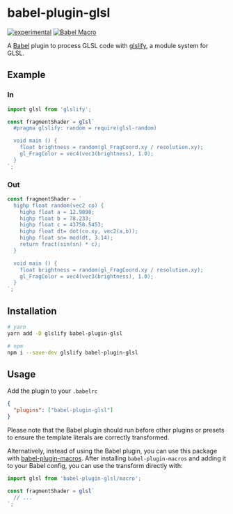 # babel-plugin-glsl

[![experimental](http://badges.github.io/stability-badges/dist/experimental.svg)](http://github.com/badges/stability-badges)
[![Babel Macro](https://img.shields.io/badge/babel--macro-%F0%9F%8E%A3-f5da55.svg?style=flat-square)](https://github.com/kentcdodds/babel-plugin-macros)

A [Babel](https://babeljs.io/) plugin to process GLSL code with [glslify](https://github.com/glslify/glslify), a module system for GLSL.

## Example

### In

```js
import glsl from 'glslify';

const fragmentShader = glsl`
  #pragma glslify: random = require(glsl-random)

  void main () {
    float brightness = random(gl_FragCoord.xy / resolution.xy);
    gl_FragColor = vec4(vec3(brightness), 1.0);
  }
`;
```

### Out

```js
const fragmentShader = `
  highp float random(vec2 co) {
    highp float a = 12.9898;
    highp float b = 78.233;
    highp float c = 43758.5453;
    highp float dt= dot(co.xy, vec2(a,b));
    highp float sn= mod(dt, 3.14);
    return fract(sin(sn) * c);
  }

  void main () {
    float brightness = random(gl_FragCoord.xy / resolution.xy);
    gl_FragColor = vec4(vec3(brightness), 1.0);
  }
`;
```

## Installation

```bash
# yarn
yarn add -D glslify babel-plugin-glsl

# npm
npm i --save-dev glslify babel-plugin-glsl
```

## Usage

Add the plugin to your `.babelrc`

```json
{
  "plugins": ["babel-plugin-glsl"]
}
```

Please note that the Babel plugin should run before other plugins or presets to ensure the template literals are correctly transformed.

Alternatively, instead of using the Babel plugin, you can use this package with [babel-plugin-macros](https://github.com/kentcdodds/babel-plugin-macros/). After installing `babel-plugin-macros` and adding it to your Babel config, you can use the transform directly with:

```js
import glsl from 'babel-plugin-glsl/macro';

const fragmentShader = glsl`
  // ...
`;
```
